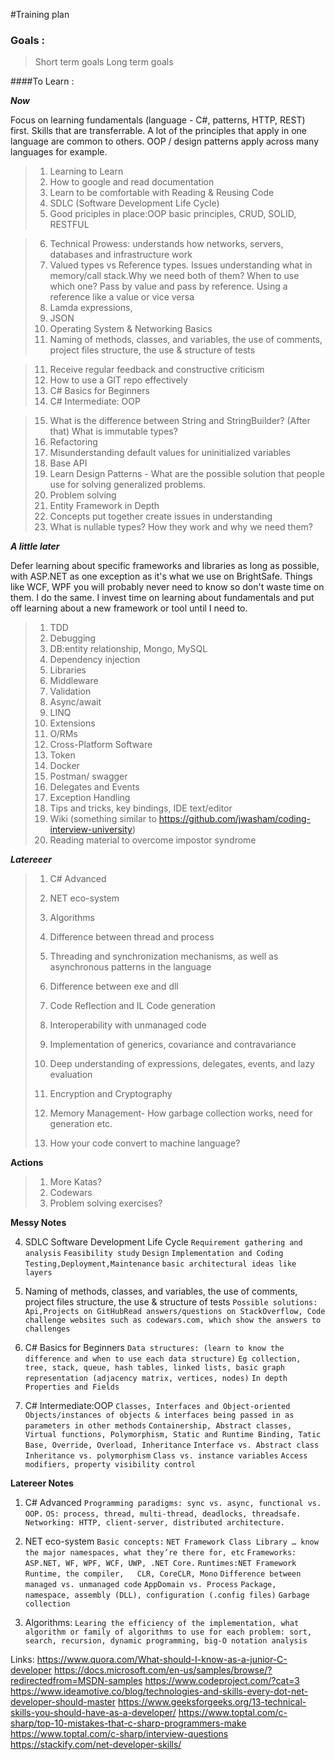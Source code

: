 #Training plan

### Goals :

> Short term goals
> Long term goals

####To Learn :


***Now***

Focus on learning fundamentals (language - C#, patterns, HTTP, REST) first. Skills that are transferrable. A lot of the principles that apply in one language are common to others. OOP / design patterns apply across many languages for example.

>   1. Learning to Learn
>   2. How to google and read documentation
>   3. Learn to be comfortable with Reading & Reusing Code
>   4. SDLC (Software Development Life Cycle)
>   5. Good priciples in place:OOP basic principles, CRUD, SOLID, RESTFUL

>   6. Technical Prowess: understands how networks, servers, databases and infrastructure work
>   7. Valued types vs Reference types. Issues understanding what in memory/call stack.Why we need both of them? When to use which one? Pass by value and pass by reference. Using a reference like a value or vice versa
>   8. Lamda expressions,
>   9. JSON
>   10. Operating System & Networking Basics
>   11.  Naming of methods, classes, and variables, the use of comments, project files structure, the use & structure of tests

>   11. Receive regular feedback and constructive criticism
>   12. How to use a GIT repo effectively
>   13. C# Basics for Beginners
>   14. C# Intermediate: OOP

>   15. What is the difference between String and StringBuilder? (After that) What is immutable types?
>   16. Refactoring
>   17. Misunderstanding default values for uninitialized variables
>   18. Base API
>   19. Learn Design Patterns - What are the possible solution that people use for solving generalized problems.
>   20. Problem solving
>   21. Entity Framework in Depth
>   22. Concepts put together create issues in understanding
>   23. What is nullable types? How they work and why we need them?

***A little later***

Defer learning about specific frameworks and libraries as long as possible, with ASP.NET as one exception as it's what we use on BrightSafe. Things like WCF, WPF you will probably never need to know so don't waste time on them. I do the same. I invest time on learning about fundamentals and put off learning about a new framework or tool until I need to.

>   1. TDD
>   2. Debugging
>   3. DB:entity relationship, Mongo, MySQL
>   4. Dependency injection
>   5. Libraries
>   6. Middleware
>   7. Validation
>   8. Async/await
>   9. LINQ
>   10. Extensions
>   11. O/RMs
>   12. Cross-Platform Software
>   13. Token
>   14. Docker
>   15. Postman/ swagger
>   16. Delegates and Events
>   17. Exception Handling
>   18. Tips and tricks, key bindings, IDE text/editor
>   19. Wiki (something similar to https://github.com/jwasham/coding-interview-university)
>   20. Reading material to overcome impostor syndrome


***Latereeer***

>   1. C# Advanced
>   2. NET eco-system
>   3. Algorithms
>   4. Difference between thread and process
>   5. Threading and synchronization mechanisms, as well as asynchronous patterns in the language
>   6. Difference between exe and dll
>   7. Code Reflection and IL Code generation
>   8. Interoperability with unmanaged code
>   9. Implementation of generics, covariance and contravariance
>   10. Deep understanding of expressions, delegates, events, and lazy evaluation
>
>   11. Encryption and Cryptography
>   12. Memory Management- How garbage collection works, need for generation etc.
>   13. How your code convert to machine language?

**Actions**

> 1. More Katas?
> 3. Codewars
> 2. Problem solving exercises?



**Messy Notes**

4. SDLC Software Development Life Cycle
`Requirement gathering and analysis`
`Feasibility study`
`Design`
`Implementation and Coding`
`Testing,Deployment,Maintenance`
`basic architectural ideas like layers`

11. Naming of methods, classes, and variables, the use of comments, project files structure, the use & structure of tests
`Possible solutions: Api,Projects on GitHubRead answers/questions on StackOverflow, Code challenge websites such as codewars.com, which show the answers to challenges`

13. C# Basics for Beginners
`Data structures: (learn to know the difference and when to use each data structure)`
`Eg collection, tree, stack, queue, hash tables, linked lists, basic graph representation (adjacency matrix, vertices, nodes)`
`In depth Properties and Fields`

14. C# Intermediate:OOP
`Classes, Interfaces and Object-oriented`
`Objects/instances of objects & interfaces being passed in as parameters in other methods`
`Containership, Abstract classes, Virtual functions, Polymorphism, Static and Runtime Binding, Tatic Base, Override, Overload, Inheritance`
`Interface vs. Abstract class`
`Inheritance vs. polymorphism`
`Class vs. instance variables`
`Access modifiers, property visibility control`

**Latereer Notes**
1. C# Advanced
`Programming paradigms: sync vs. async, functional vs. OOP.`
`OS: process, thread, multi-thread, deadlocks, threadsafe.`
`Networking: HTTP, client-server, distributed architecture.`

2. NET eco-system
`Basic concepts:`
`NET Framework Class Library … know the major namespaces, what they’re there for, etc`
`Frameworks: ASP.NET, WF, WPF, WCF, UWP, .NET Core.`
`Runtimes:NET Framework Runtime, the compiler,   CLR, CoreCLR, Mono`
`Difference between managed vs. unmanaged code`
`AppDomain vs. Process`
`Package, namespace, assembly (DLL), configuration (.config files)`
`Garbage collection`

3.  Algorithms:
`Learing the efficiency of the implementation, what algorithm or family of algorithms to use for each problem: sort, search, recursion, dynamic programming, big-O notation analysis`

Links:
https://www.quora.com/What-should-I-know-as-a-junior-C-developer
https://docs.microsoft.com/en-us/samples/browse/?redirectedfrom=MSDN-samples
https://www.codeproject.com/?cat=3
https://www.ideamotive.co/blog/technologies-and-skills-every-dot-net-developer-should-master
https://www.geeksforgeeks.org/13-technical-skills-you-should-have-as-a-developer/
https://www.toptal.com/c-sharp/top-10-mistakes-that-c-sharp-programmers-make
https://www.toptal.com/c-sharp/interview-questions
https://stackify.com/net-developer-skills/